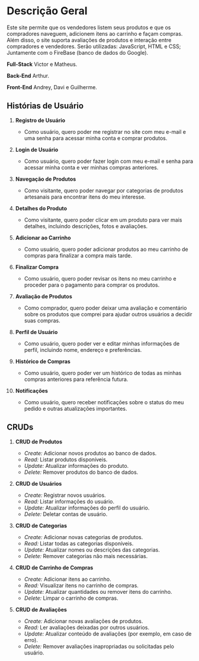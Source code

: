 # Descrição Geral

Este site permite que os vendedores listem seus produtos e que os compradores naveguem, adicionem itens ao carrinho e façam compras. Além disso, o site suporta avaliações de produtos e interação entre compradores e vendedores.
Serão utilizadas: JavaScript, HTML e CSS; Juntamente com o  FireBase (banco de dados do Google).

**Full-Stack**
Victor e Matheus.

**Back-End**
Arthur.

**Front-End**
Andrey, Davi e Guilherme.

## Histórias de Usuário

1. **Registro de Usuário**
   - Como usuário, quero poder me registrar no site com meu e-mail e uma senha para acessar minha conta e comprar produtos.

2. **Login de Usuário**
   - Como usuário, quero poder fazer login com meu e-mail e senha para acessar minha conta e ver minhas compras anteriores.

3. **Navegação de Produtos**
   - Como visitante, quero poder navegar por categorias de produtos artesanais para encontrar itens do meu interesse.

4. **Detalhes do Produto**
   - Como visitante, quero poder clicar em um produto para ver mais detalhes, incluindo descrições, fotos e avaliações.

5. **Adicionar ao Carrinho**
   - Como usuário, quero poder adicionar produtos ao meu carrinho de compras para finalizar a compra mais tarde.

6. **Finalizar Compra**
   - Como usuário, quero poder revisar os itens no meu carrinho e proceder para o pagamento para comprar os produtos.

7. **Avaliação de Produtos**
   - Como comprador, quero poder deixar uma avaliação e comentário sobre os produtos que comprei para ajudar outros usuários a decidir suas compras.

8. **Perfil de Usuário**
   - Como usuário, quero poder ver e editar minhas informações de perfil, incluindo nome, endereço e preferências.

9. **Histórico de Compras**
   - Como usuário, quero poder ver um histórico de todas as minhas compras anteriores para referência futura.

10. **Notificações**
    - Como usuário, quero receber notificações sobre o status do meu pedido e outras atualizações importantes.

## CRUDs

1. **CRUD de Produtos**
   - *Create:* Adicionar novos produtos ao banco de dados.
   - *Read:* Listar produtos disponíveis.
   - *Update:* Atualizar informações do produto.
   - *Delete:* Remover produtos do banco de dados.

2. **CRUD de Usuários**
   - *Create:* Registrar novos usuários.
   - *Read:* Listar informações do usuário.
   - *Update:* Atualizar informações do perfil do usuário.
   - *Delete:* Deletar contas de usuário.

3. **CRUD de Categorias**
   - *Create:* Adicionar novas categorias de produtos.
   - *Read:* Listar todas as categorias disponíveis.
   - *Update:* Atualizar nomes ou descrições das categorias.
   - *Delete:* Remover categorias não mais necessárias.

4. **CRUD de Carrinho de Compras**
   - *Create:* Adicionar itens ao carrinho.
   - *Read:* Visualizar itens no carrinho de compras.
   - *Update:* Atualizar quantidades ou remover itens do carrinho.
   - *Delete:* Limpar o carrinho de compras.

5. **CRUD de Avaliações**
   - *Create:* Adicionar novas avaliações de produtos.
   - *Read:* Ler avaliações deixadas por outros usuários.
   - *Update:* Atualizar conteúdo de avaliações (por exemplo, em caso de erro).
   - *Delete:* Remover avaliações inapropriadas ou solicitadas pelo usuário.
 
